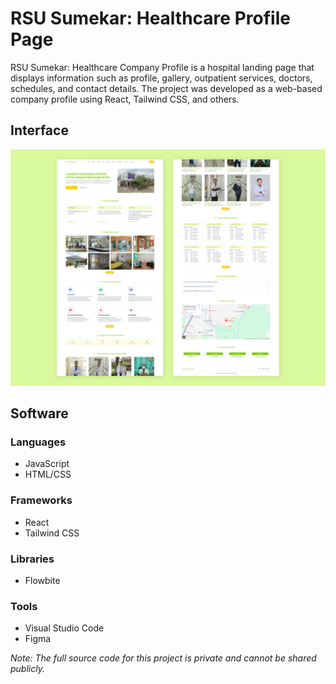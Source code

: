 # RSU Sumekar: Healthcare Profile Page
RSU Sumekar: Healthcare Company Profile is a hospital landing page that displays information such as profile, gallery, outpatient services, doctors, schedules, and contact details. The project was developed as a web-based company profile using React, Tailwind CSS, and others.

## Interface
![Interface](https://raw.githubusercontent.com/luqmanherifa/luqman-herifa-personal-portfolio-v2/343c761c5541238218ae65cefcf266db8cf3d958/public/works/rsusumekar2.png)

## Software
### Languages
  - JavaScript
  - HTML/CSS

### Frameworks
  - React
  - Tailwind CSS

### Libraries
  - Flowbite

### Tools
  - Visual Studio Code
  - Figma

*Note: The full source code for this project is private and cannot be shared publicly.*
